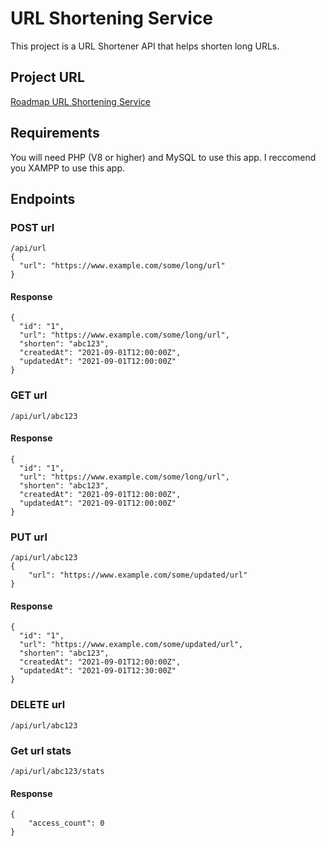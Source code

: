 # URL Shortening Service

This project is a URL Shortener API that helps shorten long URLs.

## Project URL

[Roadmap URL Shortening Service](https://roadmap.sh/projects/url-shortening-service)

## Requirements

You will need PHP (V8 or higher) and MySQL to use this app. I reccomend you XAMPP to use this app.

## Endpoints

### POST url

```
/api/url
{
  "url": "https://www.example.com/some/long/url"
}
```

#### Response

```
{
  "id": "1",
  "url": "https://www.example.com/some/long/url",
  "shorten": "abc123",
  "createdAt": "2021-09-01T12:00:00Z",
  "updatedAt": "2021-09-01T12:00:00Z"
}
```

### GET url

```
/api/url/abc123
```

#### Response

```
{
  "id": "1",
  "url": "https://www.example.com/some/long/url",
  "shorten": "abc123",
  "createdAt": "2021-09-01T12:00:00Z",
  "updatedAt": "2021-09-01T12:00:00Z"
}
```

### PUT url

```
/api/url/abc123
{
    "url": "https://www.example.com/some/updated/url"
}
```

#### Response

```
{
  "id": "1",
  "url": "https://www.example.com/some/updated/url",
  "shorten": "abc123",
  "createdAt": "2021-09-01T12:00:00Z",
  "updatedAt": "2021-09-01T12:30:00Z"
}
```

### DELETE url

```
/api/url/abc123
```

### Get url stats

```
/api/url/abc123/stats
```

#### Response

```
{
    "access_count": 0
}
```
